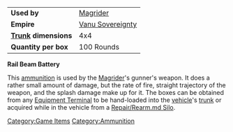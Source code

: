 |                                             |                                                    |
| ------------------------------------------- | -------------------------------------------------- |
| **Used by**                                 | [Magrider](Magrider.md "wikilink")                 |
| **Empire**                                  | [Vanu Sovereignty](Vanu_Sovereignty.md "wikilink") |
| **[Trunk](Trunk.md "wikilink") dimensions** | 4x4                                                |
| **Quantity per box**                        | 100 Rounds                                         |

**Rail Beam Battery**

This [ammunition](ammunition.md "wikilink") is used by the
[Magrider](Magrider.md "wikilink")'s gunner's weapon. It does a rather
small amount of damage, but the rate of fire, straight trajectory of the
weapon, and the splash damage make up for it. The boxes can be obtained
from any [Equipment Terminal](Equipment_Terminal.md "wikilink") to be
hand-loaded into the [vehicle](vehicle.md "wikilink")'s
[trunk](trunk.md "wikilink") or acquired while in the vehicle from a
[Repair/Rearm.md Silo](Repair/Rearm_Silo.md "wikilink").

[Category:Game Items](Category:Game_Items.md "wikilink")
[Category:Ammunition](Category:Ammunition.md "wikilink")
